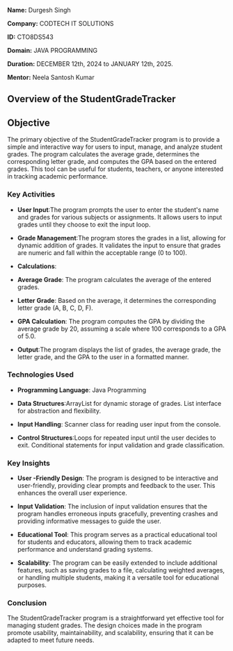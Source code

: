**Name:** Durgesh Singh

**Company:** CODTECH IT SOLUTIONS

**ID:** CTO8DS543

**Domain:** JAVA PROGRAMMING

**Duration:** DECEMBER 12th, 2024 to JANUARY 12th, 2025. 

**Mentor:** Neela Santosh Kumar


## Overview of the StudentGradeTracker

## Objective

The primary objective of the StudentGradeTracker program is to provide a simple and interactive way for users to input, manage, and analyze student grades. The program calculates the average grade, determines the corresponding letter grade, and computes the GPA based on the entered grades. This tool can be useful for students, teachers, or anyone interested in tracking academic performance.

### Key Activities

- **User Input**:The program prompts the user to enter the student's name and grades for various subjects or assignments.
                 It allows users to input grades until they choose to exit the input loop.

- **Grade Management**:The program stores the grades in a list, allowing for dynamic addition of grades.
                       It validates the input to ensure that grades are numeric and fall within the acceptable range (0 to 100).
  
- **Calculations**:
 
- **Average Grade**: The program calculates the average of the entered grades.
 
- **Letter Grade**: Based on the average, it determines the corresponding letter grade (A, B, C, D, F).
 
- **GPA Calculation**: The program computes the GPA by dividing the average grade by 20, assuming a scale where 100 corresponds to a GPA of 5.0.
  
- **Output**:The program displays the list of grades, the average grade, the letter grade, and the GPA to the user in a formatted manner.

### Technologies Used
- **Programming Language**: Java Programming

- **Data Structures**:ArrayList for dynamic storage of grades.
                List interface for abstraction and flexibility.
                
- **Input Handling**: Scanner class for reading user input from the console.

- **Control Structures**:Loops for repeated input until the user decides to exit.
                   Conditional statements for input validation and grade classification.

### Key Insights
- **User -Friendly Design**: The program is designed to be interactive and user-friendly, providing clear prompts and feedback to the user. This enhances the overall user experience. 

- **Input Validation**: The inclusion of input validation ensures that the program handles erroneous inputs gracefully, preventing crashes and providing informative messages to guide the user.

- **Educational Tool**: This program serves as a practical educational tool for students and educators, allowing them to track academic performance and understand grading systems.

- **Scalability**: The program can be easily extended to include additional features, such as saving grades to a file, calculating weighted averages, or handling multiple students, making it a versatile tool for 
                  educational purposes.

### Conclusion
The StudentGradeTracker program is a straightforward yet effective tool for managing student grades. The design choices made in the program promote usability, maintainability, and scalability, ensuring that it can be adapted to meet future needs.



